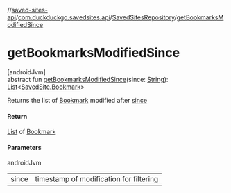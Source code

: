 //[saved-sites-api](../../../index.md)/[com.duckduckgo.savedsites.api](../index.md)/[SavedSitesRepository](index.md)/[getBookmarksModifiedSince](get-bookmarks-modified-since.md)

# getBookmarksModifiedSince

[androidJvm]\
abstract fun [getBookmarksModifiedSince](get-bookmarks-modified-since.md)(since: [String](https://kotlinlang.org/api/latest/jvm/stdlib/kotlin/-string/index.html)): [List](https://kotlinlang.org/api/latest/jvm/stdlib/kotlin.collections/-list/index.html)&lt;[SavedSite.Bookmark](../../com.duckduckgo.savedsites.api.models/-saved-site/-bookmark/index.md)&gt;

Returns the list of [Bookmark](../../com.duckduckgo.savedsites.api.models/-saved-site/-bookmark/index.md) modified after [since](get-bookmarks-modified-since.md)

#### Return

[List](https://kotlinlang.org/api/latest/jvm/stdlib/kotlin.collections/-list/index.html) of [Bookmark](../../com.duckduckgo.savedsites.api.models/-saved-site/-bookmark/index.md)

#### Parameters

androidJvm

| | |
|---|---|
| since | timestamp of modification for filtering |
